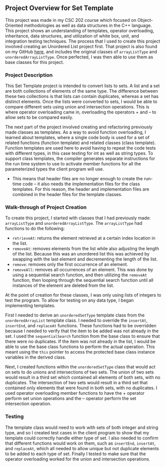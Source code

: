 <h2>Project Overview for Set Template </h2>

This project was made in my CSC 202 course which focused on Object-Oriented methodologies as well as data structures in the C++ language. This project shows an understanding of templates, operator overloading, inheritance, data structures, and utilization of white box, unit, and integration testing techniques. The process that I used to create this project involved creating an Unordered List project first. That project is also found on my GitHub <a href="https://github.com/jennahoward/CSC-and-NASA-Internship-Projects/tree/master/C%2B%2B/Unordered-List" title="Unordered List Project">here</a>, and includes the original classes of <code>arrayListType</code> and <code>unorderedArrayListType</code>. Once perfected, I was then able to use them as base classes for this project. 

<h3>Project Description </h3>

This Set Template project is intended to convert lists to sets. A list and a set are both collections of elements of the same type. The difference between these two collections is that lists can contain duplicates, whereas a set has distinct elements. Once the lists were converted to sets, I would be able to compare different sets using union and intersection operations. This is where operator overloading came in, overloading the operators + and – to allow sets to be compared easily. 

The next part of the project involved creating and refactoring previously made classes as templates. As a way to avoid function overloading, I learned about templates, where a single code body is used for a set of related functions (function template) and related classes (class template). Function templates are used here to avoid having to repeat the code tests with different types, in this case testing for int as well as string types. To support class templates, the compiler generates separate instructions for the run time system to use to activate member functions for all the parameterized types the client program will use. 

<ul>
<li>This means that header files are no longer enough to create the run-time code – it also needs the implementation files for the class templates. For this reason, the header and implementation files are combined in the header files for the template classes.</li>
</ul>

<h3>Walk-through of Project Creation </h3>

To create this project, I started with classes that I had previously made: <code>arrayListType</code> and <code>unorderedArrayListType</code>. The <code>arrayListType</code> had functions to do the following: 
<ul>
  <li><code>retrieveAt</code>: returns the element retrieved at a certain index location in the list.</li>
  <li><code>removeAt</code>: removes elements from the list while also adjusting the length of the list. Because this was an unordered list this was achieved by swapping with the last element and decrementing the length of the list.</li>
  <li><code>remove</code>: removes only the first occurrence of an element.</li>
  <li><code>removeAll</code>: removes all occurrences of an element. This was done by using a sequential search function, and then utilizing the <code>removeAt</code> function, then looping through the sequential search function until all instances of the element are deleted from the list. </li>
</ul>

At the point of creation for these classes, I was only using lists of integers to test the program. To allow for testing on any data type, I began implementing templates. 

First I needed to derive an <code>unorderedSetType</code> template class from the <code>unorderedArrayList</code> template class. I needed to override the <code>insertAt</code>, <code>insertEnd</code>, and <code>replaceAt</code> functions. These functions had to be overridden because I needed to verify that the item to be added was not already in the set. I used the <code>sequentialSearch</code> function from the base class to ensure that there were no duplicates. If the item was not already in the list, I would be able to use the base class functions to perform the actual operation. This meant using the <code>this</code> pointer to access the protected base class instance variables in the derived class.

Next, I created functions within the <code>unorderedSetType</code> class that would act on sets to do unions and intersections of two sets. The union of two sets would result in a third set which contained all elements of both sets, with no duplicates. The intersection of two sets would result in a third set that contained only elements that were found in both sets, with no duplicates. I used operator overloading member functions to have the + operator perform set union operations and the – operator perform the set intersection operation. 

<h3>Testing</h3>

The template class would need to work with sets of both integer and string type, and so I created test cases in the client program to show that my template could correctly handle either type of set. I also needed to confirm that different functions would work on them, such as <code>insertEnd</code>, <code>insertAt</code>, and <code>replaceAt</code>, which all needed to allow unique but not duplicate elements to be added to each type of set. Finally I tested to make sure that the operator overloading worked for the union and intersection operations. 
